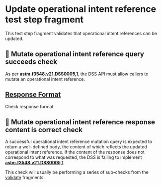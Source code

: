 # Update operational intent reference test step fragment

This test step fragment validates that operational intent references can be updated.

## 🛑 Mutate operational intent reference query succeeds check

As per **[astm.f3548.v21.DSS0005,1](../../../../../../../requirements/astm/f3548/v21.md)**, the DSS API must allow callers to mutate an operational intent reference.

## [Response Format](./update_format.md)

Check response format

## 🛑 Mutate operational intent reference response content is correct check

A successful operational intent reference mutation query is expected to return a well-defined body, the content of which reflects the updated operational intent reference.
If the content of the response does not correspond to what was requested, the DSS is failing to implement **[astm.f3548.v21.DSS0005,1](../../../../../../../requirements/astm/f3548/v21.md)**.

This check will usually be performing a series of sub-checks from the [validate](../validate) fragments.

